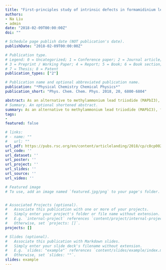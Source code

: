 ```yaml
---
title: "First-principles study of intrinsic defects in formamidinium lead triiodide perovskite solar cell absorbers"
authors:
- Na Liu
- admin
date: "2018-02-09T00:00:00Z"
doi: ""

# Schedule page publish date (NOT publication's date).
publishDate: "2018-02-09T00:00:00Z"

# Publication type.
# Legend: 0 = Uncategorized; 1 = Conference paper; 2 = Journal article;
# 3 = Preprint / Working Paper; 4 = Report; 5 = Book; 6 = Book section;
# 7 = Thesis; 8 = Patent
publication_types: ["2"]

# Publication name and optional abbreviated publication name.
publication: "*Physical Chemistry Chemical Physics*"
publication_short: "Phys. Chem. Chem. Phys. 2018, 20, 6800-6804"

abstract: As an alternative to methylammonium lead triiodide (MAPbI3), formamidinium lead triiodide (FAPbI3) perovskites have recently attracted significant attention because of their higher stability and smaller band gaps. Here, based on first-principles calculations, we investigate systematically the intrinsic defects in FAPbI3. While methylammonium (MA)-related defects MAI and IMA in MAPbI3 have high formation energies, we found that formamidinium (FA)-related defects VFA, FAI and IFA in FAPbI3 have much lower formation energies. Antisites FAI and IFA create deep levels in the band gap, and they can act as recombination centers and result in reduced carrier lifetimes and low open circuit voltages in FAPbI3-based photovoltaic devices. We further demonstrate that through cation mixing of MA and FA in perovskites the formation of these defects can be substantially suppressed.
# Summary. An optional shortened abstract.
summary: As an alternative to methylammonium lead triiodide (MAPbI3), formamidinium lead triiodide (FAPbI3) perovskites have recently attracted significant attention because of their higher stability and smaller band gaps. Here, based on first-principles calculations, we investigate systematically the intrinsic defects in FAPbI3. While methylammonium (MA)-related defects MAI and IMA in MAPbI3 have high formation energies, we found that formamidinium (FA)-related defects VFA, FAI and IFA in FAPbI3 have much lower formation energies. Antisites FAI and IFA create deep levels in the band gap, and they can act as recombination centers and result in reduced carrier lifetimes and low open circuit voltages in FAPbI3-based photovoltaic devices. We further demonstrate that through cation mixing of MA and FA in perovskites the formation of these defects can be substantially suppressed.
tags:
-
featured: false

# links:
# - name: ""
#   url: ""
url_pdf: https://pubs.rsc.org/en/content/articlelanding/2018/cp/c8cp00280k#!divAbstract
url_code: ''
url_dataset: ''
url_poster: ''
url_project: ''
url_slides: ''
url_source: ''
url_video: ''

# Featured image
# To use, add an image named `featured.jpg/png` to your page's folder. 


# Associated Projects (optional).
#   Associate this publication with one or more of your projects.
#   Simply enter your project's folder or file name without extension.
#   E.g. `internal-project` references `content/project/internal-project/index.md`.
#   Otherwise, set `projects: []`.
projects: []

# Slides (optional).
#   Associate this publication with Markdown slides.
#   Simply enter your slide deck's filename without extension.
#   E.g. `slides: "example"` references `content/slides/example/index.md`.
#   Otherwise, set `slides: ""`.
slides: example
---
```



